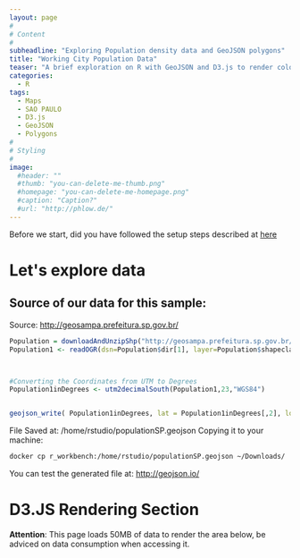 ```yaml
---
layout: page
#
# Content
#
subheadline: "Exploring Population density data and GeoJSON polygons"
title: "Working City Population Data"
teaser: "A brief exploration on R with GeoJSON and D3.js to render colored polygons"
categories:
  - R
tags:
  - Maps
  - SAO PAULO
  - D3.js
  - GeoJSON
  - Polygons
#
# Styling
#
image:
  #header: ""
  #thumb: "you-can-delete-me-thumb.png"
  #homepage: "you-can-delete-me-homepage.png"
  #caption: "Caption?"
  #url: "http://phlow.de/"
---
```


Before we start, did you have followed the setup steps described at [here]({{site.url}}/RStudioSetup)

# Let's explore data

## Source of our data for this sample:
Source: http://geosampa.prefeitura.sp.gov.br/


```R
Population = downloadAndUnzipShp("http://geosampa.prefeitura.sp.gov.br/PaginasPublicas/downloadArquivoOL.aspx?orig=DownloadCamadas&arq=02_Popula%E7%E3o%5C%5CDensidade%20Demogr%E1fica%5C%5CShapefile%5C%5CSAD69_SHP_densidade_demografica_2010&arqTipo=Shapefile")
Population1 <- readOGR(dsn=Population$dir[1], layer=Population$shapeclass[1])



#Converting the Coordinates from UTM to Degrees
Population1inDegrees <- utm2decimalSouth(Population1,23,"WGS84")


geojson_write( Population1inDegrees, lat = Population1inDegrees[,2], lon = Population1inDegrees[,1],file = "/home/rstudio/populationSP")

```


File Saved at: /home/rstudio/populationSP.geojson
Copying it to your machine:

```bash
docker cp r_workbench:/home/rstudio/populationSP.geojson ~/Downloads/
```
You can test the generated file at: http://geojson.io/


# D3.JS Rendering Section

**Attention**: This page loads 50MB of data to render the area below, be adviced on data consumption when accessing it.

<script src="https://d3js.org/d3.v3.min.js"></script>
<style>
#viz {
    margin: 0;
    padding: 0;
    width: 100%;
    height: 100%;
}
</style>

<div id="viz"></div>
<script>
    var width = 630,
        height = 900;
    console.log("{{site.url}}/articlesData/populationSP.geojson");
/*
    var svg = d3.select("#viz").append("svg")
        .attr("width", width)
        .attr("height", height)
        .attr("class", "svg");
*/

  var svg = d3.select("#viz").append("svg")
  .attr("width", width)
  .attr("height", height)
      .call(d3.behavior.zoom().on("zoom", function () {
        svg.attr("transform", "translate(" + d3.event.translate + ")" + " scale(" + d3.event.scale + ")")
      }))
      .append("g");

    d3.json("{{site.url}}/articlesData/populationSP.geojson",
    function(error, data){
        var projection = d3.geo.mercator()
            .scale(1)
            .translate([0,0]);

        var path = d3.geo.path()
            .projection(projection)
            .pointRadius(function(d) {
              return 2;
            });


        var b = path.bounds(data),
            s = .95 / Math.max((b[1][0] - b[0][0]) / width, (b[1][1] - b[0][1]) / height),
            t = [(width - s * (b[1][0] + b[0][0])) / 2, (height - s * (b[1][1] + b[0][1])) / 2];

        projection
            .scale(s)
            .translate(t);

        svg.append("rect")
            .attr('width', width)
            .attr('height', height)
            .style('stroke', 'black')
            .style('fill', '#efe');


        svg.selectAll("path").data(data.features).enter().append("path")
            .attr("d", path)
            .style("fill", function(d) {
              /* There is null data - Not Available data
              Ranges:
              [0,55] - color 1 #fee5d9
              (55,126] - color 2 #fcae91
              (126, 204] - color 3  #fb6a4a
              (204,+infinitum] - color 4 #cb181d
              NA - Color 5  #5e3c99
              */
              if(  d.properties.habit_hect == null)
                return '#5e3c99';
              else if(  d.properties.habit_hect >= 0 && d.properties.habit_hect <= 55)
                return  '#fee5d9';
              else if(  d.properties.habit_hect > 55 && d.properties.habit_hect <= 126)
                  return  '#fcae91';
              else if(  d.properties.habit_hect > 126 && d.properties.habit_hect <= 204)
                  return  '#fb6a4a';
              else if(  d.properties.habit_hect > 204 )
                  return  '#cb181d';
              else
                return '#5e3c99';

            } )
            .style("stroke-width", "1")
            .style("stroke", "none")

    });



</script>

# References:
http://geojson.io/
https://cran.r-project.org/web/packages/geojsonio/README.html
http://www.dummies.com/how-to/content/how-to-create-a-data-frame-from-scratch-in-r.html
http://bl.ocks.org/sgruhier/1d692762f8328a2c9957
